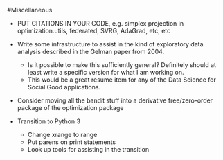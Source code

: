 #Miscellaneous
* PUT CITATIONS IN YOUR CODE, e.g. simplex projection in optimization.utils, federated, SVRG, AdaGrad, etc, etc

* Write some infrastructure to assist in the kind of exploratory data analysis described in the Gelman paper from 2004.
    * Is it possible to make this sufficiently general? Definitely should at least write a specific version for what I am working on.
    * This would be a great resume item for any of the Data Science for Social Good applications.

* Consider moving all the bandit stuff into a derivative free/zero-order package of the optimization package

* Transition to Python 3
    * Change xrange to range
    * Put parens on print statements
    * Look up tools for assisting in the transition
